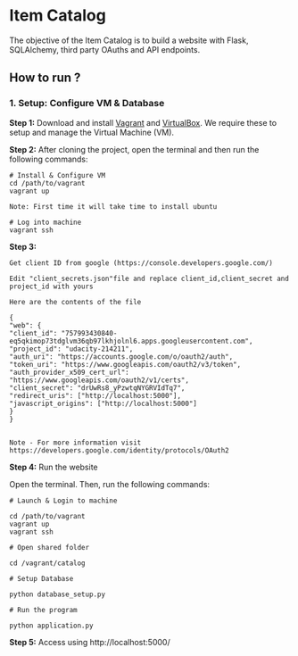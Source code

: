 # Item Catalog

The objective of the Item Catalog is to build a website with Flask, SQLAlchemy, third party OAuths and API endpoints.

## How to run ?

### 1. Setup: Configure VM & Database

**Step 1:** Download and install [Vagrant](https://www.vagrantup.com/) and [VirtualBox](https://www.virtualbox.org). We require these to setup and manage the Virtual Machine (VM).

**Step 2:** After cloning the project, open the terminal and then run the following commands:

```
# Install & Configure VM
cd /path/to/vagrant
vagrant up

Note: First time it will take time to install ubuntu

# Log into machine
vagrant ssh
```

**Step 3:**

```
Get client ID from google (https://console.developers.google.com/)

Edit "client_secrets.json"file and replace client_id,client_secret and project_id with yours

Here are the contents of the file

{
"web": {
"client_id": "757993430840-eq5qkimop73tdglvm36qb97lkhjolnl6.apps.googleusercontent.com",
"project_id": "udacity-214211",
"auth_uri": "https://accounts.google.com/o/oauth2/auth",
"token_uri": "https://www.googleapis.com/oauth2/v3/token",
"auth_provider_x509_cert_url": "https://www.googleapis.com/oauth2/v1/certs",
"client_secret": "drUwRs8_yPzwtqNYGRVIdTq7",
"redirect_uris": ["http://localhost:5000"],
"javascript_origins": ["http://localhost:5000"]
}
}


Note - For more information visit https://developers.google.com/identity/protocols/OAuth2
```

**Step 4:**
Run the website

Open the terminal. Then, run the following commands:

```
# Launch & Login to machine

cd /path/to/vagrant
vagrant up
vagrant ssh

# Open shared folder

cd /vagrant/catalog

# Setup Database

python database_setup.py

# Run the program

python application.py
```

**Step 5:**
Access using http://localhost:5000/

